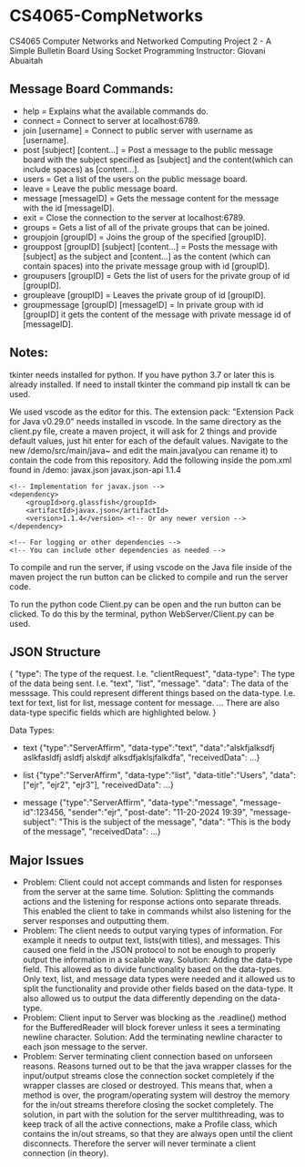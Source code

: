 # CS4065-CompNetworks
CS4065 Computer Networks and Networked Computing
Project 2 - A Simple Bulletin Board Using Socket Programming
Instructor: Giovani Abuaitah

## Message Board Commands:
* help = Explains what the available commands do.
* connect = Connect to server at localhost:6789.
* join [username] = Connect to public server with username as [username].
* post [subject] [content...] = Post a message to the public message board with the subject specified as [subject] and the content(which can include spaces) as [content...].
* users = Get a list of the users on the public message board.
* leave = Leave the public message board.
* message [messageID] = Gets the message content for the message with the id [messageID].
* exit = Close the connection to the server at localhost:6789.
* groups = Gets a list of all of the private groups that can be joined.
* groupjoin [groupID] = Joins the group of the specified [groupID].
* grouppost [groupID] [subject] [content...] = Posts the message with [subject] as the subject and [content...] as the content (which can contain spaces) into the private message group with id [groupID].
* groupusers [groupID] = Gets the list of users for the private group of id [groupID].
* groupleave [groupID] = Leaves the private group of id [groupID].
* groupmessage [groupID] [messageID] = In private group with id [groupID] it gets the content of the message with private message id of [messageID].

## Notes: 
tkinter needs installed for python. If you have python 3.7 or later this is already installed. If need to install tkinter
the command pip install tk can be used.

We used vscode as the editor for this. The extension pack: "Extension Pack for Java v0.29.0" needs installed in vscode.
In the same directory as the client.py file, create a maven project, it will ask for 2 things and provide default values, just hit enter for each of the default values.
Navigate to the new /demo/src/main/java~ and edit the main.java(you can rename it) to contain the code from this repository.
Add the following inside the pom.xml found in /demo:
<dependencies>
    <!-- javax.json dependency -->
    <dependency>
        <groupId>javax.json</groupId>
        <artifactId>javax.json-api</artifactId>
        <version>1.1.4</version>  <!-- Or any newer version -->
    </dependency>

    <!-- Implementation for javax.json -->
    <dependency>
        <groupId>org.glassfish</groupId>
        <artifactId>javax.json</artifactId>
        <version>1.1.4</version> <!-- Or any newer version -->
    </dependency>

    <!-- For logging or other dependencies -->
    <!-- You can include other dependencies as needed -->
</dependencies>

To compile and run the server, if using vscode on the Java file inside of the maven project the run button can be clicked to 
compile and run the server code.

To run the python code Client.py can be open and the run button can be clicked. To do this by the terminal, python WebServer/Client.py can be used.

## JSON Structure
{
    "type": The type of the request. I.e. "clientRequest",
    "data-type": The type of the data being sent. I.e. "text", "list", "message".
    "data": The data of the messsage. This could represent different things based on the data-type. 
    I.e. text for text, list for list, message content for message.
    ...
    There are also data-type specific fields which are highlighted below.
}

Data Types:
* text
{"type":"ServerAffirm", "data-type":"text", "data":"alskfjalksdfj  aslkfasldfj asldfj alskdjf alksdfjaklsjfalkdfa", "receivedData": ...}

* list
{"type":"ServerAffirm", "data-type":"list", "data-title":"Users", "data":["ejr", "ejr2", "ejr3"], "receivedData": ...}

* message
{"type":"ServerAffirm", "data-type":"message", "message-id":123456, "sender":"ejr", "post-date": "11-20-2024 19:39", "message-subject": "This is the subject of the message", "data": "This is the body of the message", "receivedData": ...}

## Major Issues
* Problem: Client could not accept commands and listen for responses from the server at the same time. Solution: Splitting the commands actions and the listening for response actions onto separate threads. This enabled the client to take in commands whilst also listening for the server responses and outputting them.
* Problem: The client needs to output varying types of information. For example it needs to output text, lists(with titles), and messages. This caused one field in the JSON protocol to not be enough to properly output the information in a scalable way. Solution: Adding the data-type field. This allowed as to divide functionality based on the data-types. Only text, list, and message data types were needed and it allowed us to split the functionality and provide other fields based on the data-type. It also allowed us to output the data differently depending on the data-type.
* Problem: Client input to Server was blocking as the .readline() method for the BufferedReader will block forever unless it sees a terminating newline character. Solution: Add the terminating newline character to each json message to the server.
* Problem: Server terminating client connection based on unforseen reasons. Reasons turned out to be that the java wrapper classes for the input/output streams close the connection socket completely if the wrapper classes are closed or destroyed. This means that, when a method is over, the program/operating system will destroy the memory for the in/out streams therefore closing the socket completely. The solution, in part with the solution for the server multithreading, was to keep track of all the active connections, make a Profile class, which contains the in/out streams, so that they are always open until the client disconnects. Therefore the server will never terminate a client connection (in theory).
